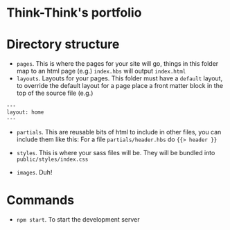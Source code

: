 # Think-Think's portfolio


# Directory structure
- `pages`. This is where the pages for your site will go, things in this folder map to an html page (e.g.) `index.hbs` will output `index.html`
- `layouts`. Layouts for your pages. This folder must have a `default` layout, to override the default layout for a page place a front matter block in the top of the source file (e.g.)
```handlebars
---
layout: home
---
```
- `partials`. This are reusable bits of html to include in other files, you can include them
like this:
For a file `partials/header.hbs` do `{{> header }}`
- `styles`. This is where your sass files will be. They will be bundled into `public/styles/index.css`

- `images`. Duh!

# Commands
- `npm start`. To start the development server